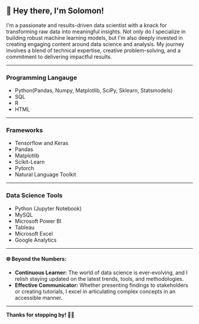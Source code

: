 ## 👋 Hey there, I'm Solomon!

I'm a passionate and results-driven data scientist with a knack for transforming raw data into meaningful insights. Not only do I specialize in building robust machine learning models, but I'm also deeply invested in creating engaging content around data science and analysis. My journey involves a blend of technical expertise, creative problem-solving, and a commitment to delivering impactful results.
***
### Programming Langauge
* Python(Pandas, Numpy, Matplotlib, SciPy, Sklearn, Statsmodels)
* SQL
* R
* HTML
***
### Frameworks
* Tensorflow and Keras
* Pandas
* Matplotlib
* Scikit-Learn
* Pytorch
* Natural Language Toolkit
***
### Data Science Tools
* Python (Jupyter Notebook)
* MySQL
* Microsoft Power BI
* Tableau
* Microsoft Excel
* Google Analytics
***
#### 🌐 Beyond the Numbers:
- **Continuous Learner:** The world of data science is ever-evolving, and I relish staying updated on the latest trends, tools, and methodologies.
- **Effective Communicator:** Whether presenting findings to stakeholders or creating tutorials, I excel in articulating complex concepts in an accessible manner.
***
**Thanks for stopping by! 🚀✨**
<!--
**solomonadekunle63/solomonadekunle63** is a ✨ _special_ ✨ repository because its `README.md` (this file) appears on your GitHub profile.

Here are some ideas to get you started:

- 🔭 I’m currently working on ...
- 🌱 I’m currently learning ...
- 👯 I’m looking to collaborate on ...
- 🤔 I’m looking for help with ...
- 💬 Ask me about ...
- 📫 How to reach me: ...
- 😄 Pronouns: ...
- ⚡ Fun fact: ...
-->
